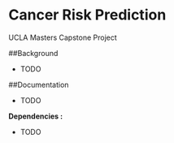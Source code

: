 # Cancer Risk Prediction
UCLA Masters Capstone Project

##Background
* TODO

##Documentation
* TODO

**Dependencies :**
* TODO